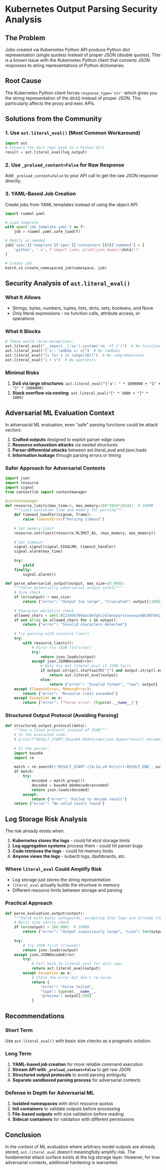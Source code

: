 # Kubernetes Output Parsing Security Analysis

## The Problem

Jobs created via Kubernetes Python API produce Python dict representation (single quotes) instead of proper JSON (double quotes). This is a known issue with the Kubernetes Python client that converts JSON responses to string representations of Python dictionaries.

## Root Cause

The Kubernetes Python client forces `response_type='str'` which gives you the string representation of the dict() instead of proper JSON. This particularly affects the proxy and exec APIs.

## Solutions from the Community

### 1. Use `ast.literal_eval()` (Most Common Workaround)

```python
import ast
# Convert the dict repr back to a Python dict
result = ast.literal_eval(log_output)
```

### 2. Use `_preload_content=False` for Raw Response

Add `_preload_content=False` to your API call to get the raw JSON response directly.

### 3. YAML-Based Job Creation

Create jobs from YAML templates instead of using the object API:

```python
import ruamel.yaml

# Load template
with open('job_template.yaml') as f:
    job = ruamel.yaml.safe_load(f)

# Modify as needed
job['spec']['template']['spec']['containers'][0]['command'] = [
    'python', '-c', f'import json; print(json.dumps({data}))'
]

# Create job
batch_v1.create_namespaced_job(namespace, job)
```

## Security Analysis of `ast.literal_eval()`

### What It Allows
- Strings, bytes, numbers, tuples, lists, dicts, sets, booleans, and None
- Only literal expressions - no function calls, attribute access, or operations

### What It Blocks
```python
# These would raise exceptions:
ast.literal_eval("__import__('os').system('rm -rf /')")  # No function calls
ast.literal_eval("{'a': lambda x: x}")  # No lambdas
ast.literal_eval("[x for x in range(10)]")  # No comprehensions
ast.literal_eval("1 + 1")  # No operators
```

### Minimal Risks
1. **DoS via large structures**: `ast.literal_eval("{'a': " * 1000000 + "1" + "}" * 1000000)`
2. **Stack overflow via nesting**: `ast.literal_eval("[" * 1000 + "]" * 1000)`

## Adversarial ML Evaluation Context

In adversarial ML evaluation, even "safe" parsing functions could be attack vectors:

1. **Crafted outputs** designed to exploit parser edge cases
2. **Resource exhaustion attacks** via nested structures
3. **Parser differential attacks** between ast.literal_eval and json.loads
4. **Information leakage** through parsing errors or timing

### Safer Approach for Adversarial Contexts

```python
import json
import resource
import signal
from contextlib import contextmanager

@contextmanager
def resource_limits(max_time=1, max_memory=100*1024*1024):  # 100MB
    """Limit execution time and memory for parsing"""
    def timeout_handler(signum, frame):
        raise TimeoutError("Parsing timeout")
    
    # Set memory limit
    resource.setrlimit(resource.RLIMIT_AS, (max_memory, max_memory))
    
    # Set timeout
    signal.signal(signal.SIGALRM, timeout_handler)
    signal.alarm(max_time)
    
    try:
        yield
    finally:
        signal.alarm(0)

def parse_adversarial_output(output, max_size=10_000):
    """Parse potentially adversarial output safely"""
    # Size check
    if len(output) > max_size:
        return {"error": "Output too large", "truncated": output[:100]}
    
    # Character whitelist check
    allowed_chars = set('0123456789abcdefghijklmnopqrstuvwxyzABCDEFGHIJKLMNOPQRSTUVWXYZ{}[],":\'-_.\\n\\t ')
    if not all(c in allowed_chars for c in output):
        return {"error": "Invalid characters detected"}
    
    # Try parsing with resource limits
    try:
        with resource_limits():
            # First try JSON (stricter)
            try:
                return json.loads(output)
            except json.JSONDecodeError:
                # Only try ast.literal_eval if JSON fails
                if output.strip().startswith("{") and output.strip().endswith("}"):
                    return ast.literal_eval(output)
                else:
                    return {"error": "Invalid format", "raw": output}
    except (TimeoutError, MemoryError):
        return {"error": "Resource limit exceeded"}
    except Exception as e:
        return {"error": f"Parse error: {type(e).__name__}"}
```

### Structured Output Protocol (Avoiding Parsing)

```python
def structured_output_protocol(data):
    """Use a fixed protocol instead of JSON"""
    # In the evaluated code:
    # print(f"RESULT_START:{base64.b64encode(json.dumps(result).encode()).decode()}:RESULT_END")
    
    # In the parser:
    import base64
    import re
    
    match = re.search(r'RESULT_START:([A-Za-z0-9+/=]+):RESULT_END', output)
    if match:
        try:
            encoded = match.group(1)
            decoded = base64.b64decode(encoded)
            return json.loads(decoded)
        except:
            return {"error": "Failed to decode result"}
    return {"error": "No valid result found"}
```

## Log Storage Risk Analysis

The risk already exists when:
1. **Kubernetes stores the logs** - could hit etcd storage limits
2. **Log aggregation systems** process them - could hit parser bugs
3. **Code retrieves the logs** - could hit memory limits
4. **Anyone views the logs** - kubectl logs, dashboards, etc.

### Where `literal_eval` Could Amplify Risk

- Log storage just stores the string representation
- `literal_eval` actually builds the structure in memory
- Different resource limits between storage and parsing

### Practical Approach

```python
def parse_evaluation_output(output):
    """Parse with basic safeguards, accepting that logs are already stored"""
    # Basic size sanity check
    if len(output) > 100_000:  # 100KB
        return {"error": "Output suspiciously large", "size": len(output)}
    
    try:
        # Try JSON first (cleaner)
        return json.loads(output)
    except json.JSONDecodeError:
        try:
            # Fall back to literal_eval for dict repr
            return ast.literal_eval(output)
        except Exception as e:
            # Store the error but don't re-raise
            return {
                "error": "Parse failed", 
                "type": type(e).__name__,
                "preview": output[:200]
            }
```

## Recommendations

### Short Term
Use `ast.literal_eval()` with basic size checks as a pragmatic solution.

### Long Term
1. **YAML-based job creation** for more reliable command execution
2. **Stream API with `_preload_content=False`** to get raw JSON
3. **Structured output protocols** to avoid parsing ambiguity
4. **Separate sandboxed parsing process** for adversarial contexts

### Defense in Depth for Adversarial ML
1. **Isolated namespaces** with strict resource quotas
2. **Init containers** to validate outputs before processing
3. **File-based outputs** with size validation before reading
4. **Sidecar containers** for validation with different permissions

## Conclusion

In the context of ML evaluation where arbitrary model outputs are already stored, `ast.literal_eval` doesn't meaningfully amplify risk. The fundamental attack surface exists at the log storage layer. However, for true adversarial contexts, additional hardening is warranted.
